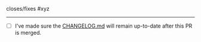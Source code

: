 closes/fixes #xyz

---
 - [ ] I've made sure the [CHANGELOG.md](https://github.com/presslabs/mysql-operator/blob/master/CHANGELOG.md) will remain up-to-date after this PR is merged.
